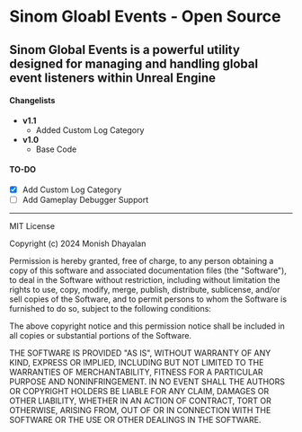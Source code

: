 # Sinom Gloabl Events - Open Source

##  Sinom Global Events is a  powerful utility designed for managing and handling global event listeners within Unreal Engine

#### Changelists
- **v1.1**
  - Added Custom Log Category
- **v1.0**
  - Base Code

#### TO-DO
- [x] Add Custom Log Category
- [ ] Add Gameplay Debugger Support

---
MIT License

Copyright (c) 2024 Monish Dhayalan

Permission is hereby granted, free of charge, to any person obtaining a copy
of this software and associated documentation files (the "Software"), to deal
in the Software without restriction, including without limitation the rights
to use, copy, modify, merge, publish, distribute, sublicense, and/or sell
copies of the Software, and to permit persons to whom the Software is
furnished to do so, subject to the following conditions:

The above copyright notice and this permission notice shall be included in all
copies or substantial portions of the Software.

THE SOFTWARE IS PROVIDED "AS IS", WITHOUT WARRANTY OF ANY KIND, EXPRESS OR
IMPLIED, INCLUDING BUT NOT LIMITED TO THE WARRANTIES OF MERCHANTABILITY,
FITNESS FOR A PARTICULAR PURPOSE AND NONINFRINGEMENT. IN NO EVENT SHALL THE
AUTHORS OR COPYRIGHT HOLDERS BE LIABLE FOR ANY CLAIM, DAMAGES OR OTHER
LIABILITY, WHETHER IN AN ACTION OF CONTRACT, TORT OR OTHERWISE, ARISING FROM,
OUT OF OR IN CONNECTION WITH THE SOFTWARE OR THE USE OR OTHER DEALINGS IN THE
SOFTWARE.
